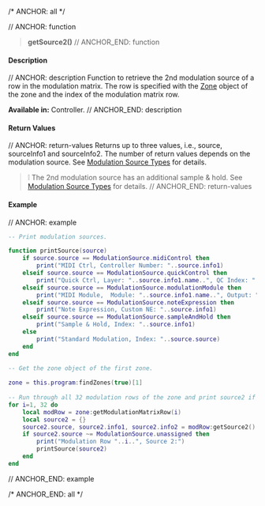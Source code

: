 /* ANCHOR: all */

// ANCHOR: function
>**getSource2()**
// ANCHOR_END: function

#### Description

// ANCHOR: description
Function to retrieve the 2nd modulation source of a row in the modulation matrix. The row is specified with the [Zone](./Zone.md) object of the zone and the index of the modulation matrix row.

**Available in:** Controller.
// ANCHOR_END: description

#### Return Values

// ANCHOR: return-values
Returns up to three values, i.e., source, sourceInfo1 and sourceInfo2. The number of return values depends on the modulation source. See [Modulation Source Types](./Modulation-Source-Types.md) for details.

>&#10069; The 2nd modulation source has an additional sample & hold. See [Modulation Source Types](./Modulation-Source-Types.md) for details.
// ANCHOR_END: return-values

#### Example

// ANCHOR: example
```lua
-- Print modulation sources.

function printSource(source)
    if source.source == ModulationSource.midiControl then
        print("MIDI Ctrl, Controller Number: "..source.info1)
    elseif source.source == ModulationSource.quickControl then
        print("Quick Ctrl, Layer: "..source.info1.name..", QC Index: "..source.info2)
    elseif source.source == ModulationSource.modulationModule then
        print("MIDI Module,  Module: "..source.info1.name..", Output: "..source.info2)
    elseif source.source == ModulationSource.noteExpression then
        print("Note Expression, Custom NE: "..source.info1)
    elseif source.source == ModulationSource.sampleAndHold then
        print("Sample & Hold, Index: "..source.info1)
    else
        print("Standard Modulation, Index: "..source.source)
    end
end
 
-- Get the zone object of the first zone.

zone = this.program:findZones(true)[1]
 
-- Run through all 32 modulation rows of the zone and print source2 if assigned.
for i=1, 32 do
    local modRow = zone:getModulationMatrixRow(i)
    local source2 = {}
    source2.source, source2.info1, source2.info2 = modRow:getSource2()
    if source2.source ~= ModulationSource.unassigned then
        print("Modulation Row "..i..", Source 2:")
        printSource(source2)
    end
end
```
// ANCHOR_END: example

/* ANCHOR_END: all */